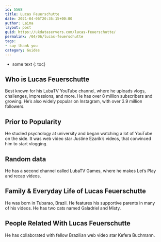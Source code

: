 ```yaml
---
id: 5568
title: Lucas Feuerschutte
date: 2021-04-06T20:36:15+00:00
author: Laima
layout: post
guid: https://ukdataservers.com/lucas-feuerschutte/
permalink: /04/06/lucas-feuerschutte
tags:
- say thank you
category: Guides
---
```


* some text
{: toc}


## Who is Lucas Feuerschutte
                  
                  
                  
Best known for his LubaTV YouTube channel, where he uploads vlogs, challenges, impressions, and more. He has over 8 million subscribers and growing. He&#8217;s also widely popular on Instagram, with over 3.9 million followers.
                  
              
            
              
            
                
                
                
## Prior to Popularity
                  
                  
                  
He studied psychology at university and began watching a lot of YouTube on the side. It was web video star Justine Ezarik&#8217;s videos, that convinced him to start vlogging.
                  
              
            
              
            
                
                
                
## Random data
                  
                  
                  
He has a second channel called LubaTV Games, where he makes Let&#8217;s Play and recap videos.
                  
              
            
              
            
                
                
                
## Family & Everyday Life of Lucas Feuerschutte
                  
                  
                  
He was born in Tubarao, Brazil. He features his supportive parents in many of his videos. He has two cats named Galadriel and Misty.
                  
              
            
              
            
                
                
                
## People Related With Lucas Feuerschutte
                  
                  
                  
He has collaborated with fellow Brazilian web video star Kefera Buchmann.
                  
              
            
              
            
                
              
            
              
              
            
            
              
            
          
          
          